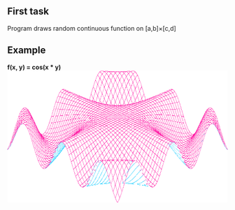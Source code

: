 ## First task
Program draws random continuous function on \[a,b\]×\[c,d\]

## Example
**f(x, y) = cos(x * y)**
![fourthtask](fourthtask.png)
